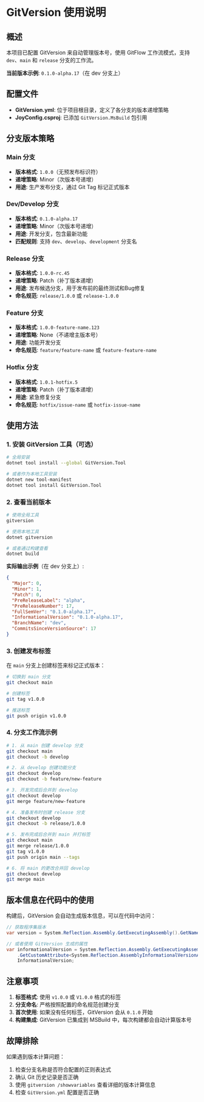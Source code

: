 # GitVersion 使用说明

## 概述

本项目已配置 GitVersion 来自动管理版本号，使用 GitFlow 工作流模式，支持 `dev`、`main` 和 `release` 分支的工作流。

**当前版本示例**: `0.1.0-alpha.17`（在 dev 分支上）

## 配置文件

- **GitVersion.yml**: 位于项目根目录，定义了各分支的版本递增策略
- **JoyConfig.csproj**: 已添加 `GitVersion.MsBuild` 包引用

## 分支版本策略

### Main 分支
- **版本格式**: `1.0.0`（无预发布标识符）
- **递增策略**: Minor（次版本号递增）
- **用途**: 生产发布分支，通过 Git Tag 标记正式版本

### Dev/Develop 分支
- **版本格式**: `0.1.0-alpha.17`
- **递增策略**: Minor（次版本号递增）
- **用途**: 开发分支，包含最新功能
- **匹配规则**: 支持 `dev`、`develop`、`development` 分支名

### Release 分支
- **版本格式**: `1.0.0-rc.45`
- **递增策略**: Patch（补丁版本递增）
- **用途**: 发布候选分支，用于发布前的最终测试和Bug修复
- **命名规范**: `release/1.0.0` 或 `release-1.0.0`

### Feature 分支
- **版本格式**: `1.0.0-feature-name.123`
- **递增策略**: None（不递增主版本号）
- **用途**: 功能开发分支
- **命名规范**: `feature/feature-name` 或 `feature-feature-name`

### Hotfix 分支
- **版本格式**: `1.0.1-hotfix.5`
- **递增策略**: Patch（补丁版本递增）
- **用途**: 紧急修复分支
- **命名规范**: `hotfix/issue-name` 或 `hotfix-issue-name`

## 使用方法

### 1. 安装 GitVersion 工具（可选）

```bash
# 全局安装
dotnet tool install --global GitVersion.Tool

# 或者作为本地工具安装
dotnet new tool-manifest
dotnet tool install GitVersion.Tool
```

### 2. 查看当前版本

```bash
# 使用全局工具
gitversion

# 使用本地工具
dotnet gitversion

# 或者通过构建查看
dotnet build
```

**实际输出示例**（在 dev 分支上）:
```json
{
  "Major": 0,
  "Minor": 1,
  "Patch": 0,
  "PreReleaseLabel": "alpha",
  "PreReleaseNumber": 17,
  "FullSemVer": "0.1.0-alpha.17",
  "InformationalVersion": "0.1.0-alpha.17",
  "BranchName": "dev",
  "CommitsSinceVersionSource": 17
}
```

### 3. 创建发布标签

在 `main` 分支上创建标签来标记正式版本：

```bash
# 切换到 main 分支
git checkout main

# 创建标签
git tag v1.0.0

# 推送标签
git push origin v1.0.0
```

### 4. 分支工作流示例

```bash
# 1. 从 main 创建 develop 分支
git checkout main
git checkout -b develop

# 2. 从 develop 创建功能分支
git checkout develop
git checkout -b feature/new-feature

# 3. 开发完成后合并到 develop
git checkout develop
git merge feature/new-feature

# 4. 准备发布时创建 release 分支
git checkout develop
git checkout -b release/1.0.0

# 5. 发布完成后合并到 main 并打标签
git checkout main
git merge release/1.0.0
git tag v1.0.0
git push origin main --tags

# 6. 将 main 的更改合并回 develop
git checkout develop
git merge main
```

## 版本信息在代码中的使用

构建后，GitVersion 会自动生成版本信息，可以在代码中访问：

```csharp
// 获取程序集版本
var version = System.Reflection.Assembly.GetExecutingAssembly().GetName().Version;

// 或者使用 GitVersion 生成的属性
var informationalVersion = System.Reflection.Assembly.GetExecutingAssembly()
    .GetCustomAttribute<System.Reflection.AssemblyInformationalVersionAttribute>()?.
    InformationalVersion;
```

## 注意事项

1. **标签格式**: 使用 `v1.0.0` 或 `V1.0.0` 格式的标签
2. **分支命名**: 严格按照配置的命名规范创建分支
3. **首次使用**: 如果没有任何标签，GitVersion 会从 `0.1.0` 开始
4. **构建集成**: GitVersion 已集成到 MSBuild 中，每次构建都会自动计算版本号

## 故障排除

如果遇到版本计算问题：

1. 检查分支名称是否符合配置的正则表达式
2. 确认 Git 历史记录是否正确
3. 使用 `gitversion /showvariables` 查看详细的版本计算信息
4. 检查 `GitVersion.yml` 配置是否正确